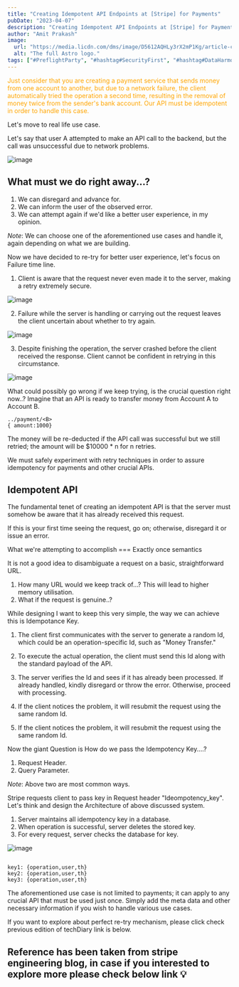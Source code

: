 ```yaml
---
title: "Creating Idempotent API Endpoints at [Stripe] for Payments"
pubDate: "2023-04-07"
description: "Creating Idempotent API Endpoints at [Stripe] for Payments"
author: "Amit Prakash"
image:
  url: "https://media.licdn.com/dms/image/D5612AQHLy3rX2mP1Kg/article-cover_image-shrink_720_1280/0/1680852361769?e=1713398400&v=beta&t=PKa6yzVA9xK6rXlLtge3m3Nb50Tb_oUAg_XDj5Z6Xqs"
  alt: "The full Astro logo."
tags: ["#PreflightParty", "#hashtag#SecurityFirst", "#hashtag#DataHarmony", "#hashtag#NoMoreWebWalls"]
---
```


<span style="color:orange">Just consider that you are creating a payment service that sends money from one account to another, but due to a network failure, the client automatically tried the operation a second time, resulting in the removal of money twice from the sender's bank account. Our API must be idempotent in order to handle this case.</span>

Let's move to real life use case.

Let's say that user A attempted to make an API call to the backend, but the call was unsuccessful due to network problems. 

![image](https://media.licdn.com/dms/image/D5612AQG3M8q8Zcm9vA/article-inline_image-shrink_1500_2232/0/1680849448122?e=1713398400&v=beta&t=ut3zuoJSSB0oePXiyJAwwWntpqd7qLdJdaBo2kbV9_c)

## What must we do right away...?

1. We can disregard and advance for.
2. We can inform the user of the observed error.
3. We can attempt again if we'd like a better user experience, in my opinion.

*Note*: We can choose one of the aforementioned use cases and handle it, again depending on what we are building.

Now we have decided to re-try for better user experience, let's focus on Failure time line.

1. Client is aware that the request never even made it to the server, making a retry extremely secure.

![image](https://media.licdn.com/dms/image/D5612AQEScRF0o2ZdwA/article-inline_image-shrink_1500_2232/0/1680849893342?e=1713398400&v=beta&t=G9zmTF30F9Jdp-yyCDHfzg3kUgmwXeLB7tY6JyPbbeA)

2. Failure while the server is handling or carrying out the request leaves the client uncertain about whether to try again.

![image](https://media.licdn.com/dms/image/D5612AQG6ge7YqTi3RA/article-inline_image-shrink_1500_2232/0/1680850012778?e=1713398400&v=beta&t=906BEVVFZEQEQvCmlKl4M1NbV5nTzvwTDo2HcqAaqiQ)

3. Despite finishing the operation, the server crashed before the client received the response. Client cannot be confident in retrying in this circumstance.

![image](https://media.licdn.com/dms/image/D5612AQFuUgM3RiNIVQ/article-inline_image-shrink_1500_2232/0/1680850218343?e=1713398400&v=beta&t=7dxLO8yPHJC0iIIYn4bk6KRX93tR3meZmNOpVOwYYE4)

What could possibly go wrong if we keep trying, is the crucial question right now..?
Imagine that an API is ready to transfer money from Account A to Account B.

```
../payment/<B> 
{ amount:1000}

```

The money will be re-deducted if the API call was successful but we still retried; the amount will be $10000 * n for n retries.

We must safely experiment with retry techniques in order to assure idempotency for payments and other crucial APIs.

## Idempotent API

The fundamental tenet of creating an idempotent API is that the server must somehow be aware that it has already received this request.

If this is your first time seeing the request, go on; otherwise, disregard it or issue an error.

What we're attempting to accomplish === Exactly once semantics

It is not a good idea to disambiguate a request on a basic, straightforward URL.

1. How many URL would we keep track of...? This will lead to higher memory utilisation.
2. What if the request is genuine..?

While designing I want to keep this very simple, the way we can achieve this is Idempotance Key.

1. The client first communicates with the server to generate a random Id, which could be an operation-specific Id, such as "Money Transfer."

2. To execute the actual operation, the client must send this Id along with the standard payload of the API.

3. The server verifies the Id and sees if it has already been processed. If already handled, kindly disregard or throw the error. Otherwise, proceed with processing.

4. If the client notices the problem, it will resubmit the request using the same random Id.

5. If the client notices the problem, it will resubmit the request using the same random Id.


Now the giant Question is How do we pass the Idempotency Key....?

1. Request Header.
2. Query Parameter.

*Note*: Above two are most common ways.

Stripe requests client to pass key in Request header "Ideompotency_key".
Let's think and design the Architecture of above discussed system.

1. Server maintains all idempotency key in a database.
2. When operation is successful, server deletes the stored key.
3. For every request, server checks the database for key. 

![image](https://media.licdn.com/dms/image/D5612AQGJB56AY5Cn3w/article-inline_image-shrink_1500_2232/0/1680851890032?e=1713398400&v=beta&t=KN8wBi-gMq4D1aENNOlNMuxZlYP4xrVcPSB8qHpVeQo)

```

key1: {operation,user,th}
key2: {operation,user,th}
key3: {operation,user,th}

```

The aforementioned use case is not limited to payments; it can apply to any crucial API that must be used just once. Simply add the meta data and other necessary information if you wish to handle various use cases.

If you want to explore about perfect re-try mechanism, please click check previous edition of techDiary link is below.

## Reference has been taken from stripe engineering blog, in case if you interested to explore more please check below link 💡
